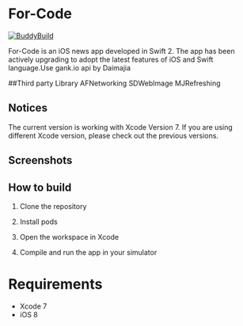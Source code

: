 For-Code
============
[![BuddyBuild](https://dashboard.buddybuild.com/api/statusImage?appID=56815502b32b3d01000b3d04&branch=master&build=latest)](https://dashboard.buddybuild.com/apps/56815502b32b3d01000b3d04/build/latest)

For-Code is an iOS news app developed in Swift 2. The app has been actively upgrading to adopt the latest features of iOS and Swift language.Use gank.io api by Daimajia

##Third party Library
AFNetworking
SDWebImage
MJRefreshing

## Notices
The current version is working with Xcode Version 7. If you are using different Xcode version, please check out the previous versions.

## Screenshots


## How to build

1) Clone the repository


2) Install pods


3) Open the workspace in Xcode


4) Compile and run the app in your simulator

# Requirements

* Xcode 7
* iOS 8
